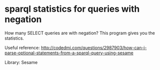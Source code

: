 # sparql statistics for queries with negation

How many SELECT queries are with negation? This program gives you the statistics. 

Useful reference: http://codedmi.com/questions/2987903/how-can-i-parse-optional-statements-from-a-sparql-query-using-sesame

Library: Sesame